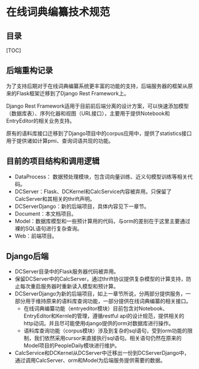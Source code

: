 # 在线词典编纂技术规范

## 目录

[TOC]

## 后端重构记录
为了支持后期对于在线词典编纂系统更丰富的功能的支持，后端服务器的框架从原来的Flask框架迁移到了Django Rest Framework上。

Django Rest Framework适用于目前前后端分离的设计方案，可以快速添加模型（数据库表）、序列化器和视图（URL接口），主要用于提供Notebook和EntryEditor的相关业务支持。

原有的语料库接口迁移到了Django项目中的corpus应用中，提供了statistics接口用于提供诸如计算pmi、查询词语共现的功能。


## 目前的项目结构和调用逻辑

* DataProcess： 数据预处理模块，包含词向量训练、近义句模型训练等相关代码。
* DCServer：Flask、DCKernel和CalcService内容被弃用。只保留了CalcServer和其相关的thrift声明。
* DCServerDjango：新的后端项目，具体内容见下一章节。
* Document：本文档项目。
* Model：数据库模型和一些预计算用的代码，与orm的差别在于这里主要通过裸的SQL语句进行复杂查询。
* Web：前端项目。

## Django后端

* DCServer目录中的Flask服务器代码被弃用。
* 保留DCServer中的CalcServer，通过thrift协议提供复杂模型的计算支持，防止每次重启服务器时重新读入模型和预计算。
* DCServerDjango为新的后端项目，如上一章节所说，分两部分提供服务，一部分用于维持原来的语料库查询功能，一部分提供在线词典编纂的相关接口。
    * 在线词典编纂功能（entryeditor模块）目前包含对Notebook、EntryEditor和Kernle的管理，遵循restful api的设计规范，提供相关的http动词。并且尽可能使用django提供的orm对数据库进行操作。
    * 语料库查询功能（corpus模块）涉及到复杂的sql语句，受到orm功能的限制，我们依然采用cursor来直接执行sql语句。相关语句仍然在原来的Model项目的PeopleDaily模块进行维护。
* CalcService和DCKernel从DCServer中迁移出一份到DCServerDjango中，通过调用CalcServer、orm和Model为后端服务提供需要的数据。
